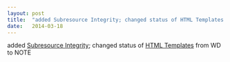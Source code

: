 ```yaml
---
layout: post
title:  "added Subresource Integrity; changed status of HTML Templates from WD to NOTE"
date:   2014-03-18
---
```


added [Subresource Integrity](http://www.w3.org/TR/SRI/); changed status of [HTML Templates](http://www.w3.org/TR/html-templates/) from WD to NOTE

